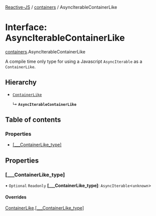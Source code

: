 [Reactive-JS](../README.md) / [containers](../modules/containers.md) / AsyncIterableContainerLike

# Interface: AsyncIterableContainerLike

[containers](../modules/containers.md).AsyncIterableContainerLike

A compile time only type for using a Javascript `AsyncIterable` as a `ContainerLike`.

## Hierarchy

- [`ContainerLike`](containers.ContainerLike.md)

  ↳ **`AsyncIterableContainerLike`**

## Table of contents

### Properties

- [[\_\_\_ContainerLike\_type]](containers.AsyncIterableContainerLike.md#[___containerlike_type])

## Properties

### [\_\_\_ContainerLike\_type]

• `Optional` `Readonly` **[\_\_\_ContainerLike\_type]**: `AsyncIterable`<`unknown`\>

#### Overrides

[ContainerLike](containers.ContainerLike.md).[[___ContainerLike_type]](containers.ContainerLike.md#[___containerlike_type])

